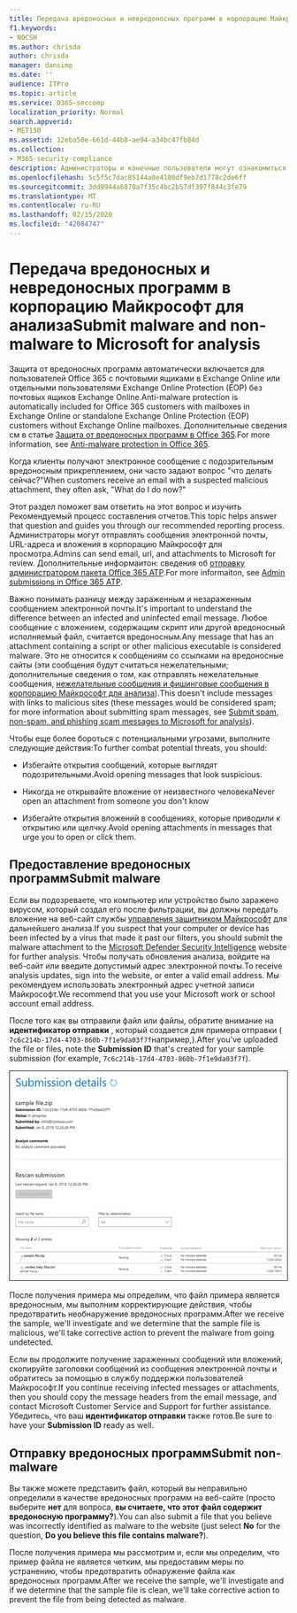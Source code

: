 ```yaml
---
title: Передача вредоносных и невредоносных программ в корпорацию Майкрософт для анализа
f1.keywords:
- NOCSH
ms.author: chrisda
author: chrisda
manager: dansimp
ms.date: ''
audience: ITPro
ms.topic: article
ms.service: O365-seccomp
localization_priority: Normal
search.appverid:
- MET150
ms.assetid: 12eba50e-661d-44b8-ae94-a34bc47fb84d
ms.collection:
- M365-security-compliance
description: Администраторы и конечные пользователи могут ознакомиться с отправкой необнаруженных вредоносных и необнаруженных вредоносных программ в Exchange Online или Exchange Online Protection.
ms.openlocfilehash: 5c5f5c7dac85144a0e4100df9eb7d1778c2de6ff
ms.sourcegitcommit: 3dd9944a6070a7f35c4bc2b57df397f844c3fe79
ms.translationtype: MT
ms.contentlocale: ru-RU
ms.lasthandoff: 02/15/2020
ms.locfileid: "42084747"
---
```

# <a name="submit-malware-and-non-malware-to-microsoft-for-analysis"></a><span data-ttu-id="5b751-103">Передача вредоносных и невредоносных программ в корпорацию Майкрософт для анализа</span><span class="sxs-lookup"><span data-stu-id="5b751-103">Submit malware and non-malware to Microsoft for analysis</span></span>

<span data-ttu-id="5b751-104">Защита от вредоносных программ автоматически включается для пользователей Office 365 с почтовыми ящиками в Exchange Online или отдельными пользователями Exchange Online Protection (EOP) без почтовых ящиков Exchange Online.</span><span class="sxs-lookup"><span data-stu-id="5b751-104">Anti-malware protection is automatically included for Office 365 customers with mailboxes in Exchange Online or standalone Exchange Online Protection (EOP) customers without Exchange Online mailboxes.</span></span> <span data-ttu-id="5b751-105">Дополнительные сведения см в статье [Защита от вредоносных программ в Office 365](anti-malware-protection.md).</span><span class="sxs-lookup"><span data-stu-id="5b751-105">For more information, see [Anti-malware protection in Office 365](anti-malware-protection.md).</span></span>

<span data-ttu-id="5b751-106">Когда клиенты получают электронное сообщение с подозрительным вредоносным прикреплением, они часто задают вопрос "что делать сейчас?"</span><span class="sxs-lookup"><span data-stu-id="5b751-106">When customers receive an email with a suspected malicious attachment, they often ask, "What do I do now?"</span></span>

<span data-ttu-id="5b751-107">Этот раздел поможет вам ответить на этот вопрос и изучить Рекомендуемый процесс составления отчетов.</span><span class="sxs-lookup"><span data-stu-id="5b751-107">This topic helps answer that question and guides you through our recommended reporting process.</span></span> <span data-ttu-id="5b751-108">Администраторы могут отправлять сообщения электронной почты, URL-адреса и вложения в корпорацию Майкрософт для просмотра.</span><span class="sxs-lookup"><span data-stu-id="5b751-108">Admins can send email, url, and attachments to Microsoft for review.</span></span> <span data-ttu-id="5b751-109">Дополнительные информаитон: сведения об [отправку администратором пакета Office 365 ATP](admin-submission.md).</span><span class="sxs-lookup"><span data-stu-id="5b751-109">For more informaiton, see [Admin submissions in Office 365 ATP](admin-submission.md).</span></span>

<span data-ttu-id="5b751-110">Важно понимать разницу между зараженным и незараженным сообщением электронной почты.</span><span class="sxs-lookup"><span data-stu-id="5b751-110">It's important to understand the difference between an infected and uninfected email message.</span></span> <span data-ttu-id="5b751-111">Любое сообщение с вложением, содержащим скрипт или другой вредоносный исполняемый файл, считается вредоносным.</span><span class="sxs-lookup"><span data-stu-id="5b751-111">Any message that has an attachment containing a script or other malicious executable is considered malware.</span></span> <span data-ttu-id="5b751-112">Это не относится к сообщениям со ссылками на вредоносные сайты (эти сообщения будут считаться нежелательными; дополнительные сведения о том, как отправлять нежелательные сообщения, [нежелательные сообщения и фишинговые сообщения в корпорацию Майкрософт для анализа](submit-spam-non-spam-and-phishing-scam-messages-to-microsoft-for-analysis.md)).</span><span class="sxs-lookup"><span data-stu-id="5b751-112">This doesn't include messages with links to malicious sites (these messages would be considered spam; for more information about submitting spam messages, see [Submit spam, non-spam, and phishing scam messages to Microsoft for analysis](submit-spam-non-spam-and-phishing-scam-messages-to-microsoft-for-analysis.md)).</span></span>

<span data-ttu-id="5b751-113">Чтобы еще более бороться с потенциальными угрозами, выполните следующие действия:</span><span class="sxs-lookup"><span data-stu-id="5b751-113">To further combat potential threats, you should:</span></span>

- <span data-ttu-id="5b751-114">Избегайте открытия сообщений, которые выглядят подозрительными.</span><span class="sxs-lookup"><span data-stu-id="5b751-114">Avoid opening messages that look suspicious.</span></span>

- <span data-ttu-id="5b751-115">Никогда не открывайте вложение от неизвестного человека</span><span class="sxs-lookup"><span data-stu-id="5b751-115">Never open an attachment from someone you don't know</span></span>

- <span data-ttu-id="5b751-116">Избегайте открытия вложений в сообщениях, которые приводили к открытию или щелчку.</span><span class="sxs-lookup"><span data-stu-id="5b751-116">Avoid opening attachments in messages that urge you to open or click them.</span></span>

## <a name="submit-malware"></a><span data-ttu-id="5b751-117">Предоставление вредоносных программ</span><span class="sxs-lookup"><span data-stu-id="5b751-117">Submit malware</span></span>

<span data-ttu-id="5b751-118">Если вы подозреваете, что компьютер или устройство было заражено вирусом, который создал его после фильтрации, вы должны передать вложение на веб-сайт службы [управления защитником Майкрософт](https://www.microsoft.com/wdsi/filesubmission) для дальнейшего анализа.</span><span class="sxs-lookup"><span data-stu-id="5b751-118">If you suspect that your computer or device has been infected by a virus that made it past our filters, you should submit the malware attachment to the [Microsoft Defender Security Intelligence](https://www.microsoft.com/wdsi/filesubmission) website for further analysis.</span></span> <span data-ttu-id="5b751-119">Чтобы получать обновления анализа, войдите на веб-сайт или введите допустимый адрес электронной почты.</span><span class="sxs-lookup"><span data-stu-id="5b751-119">To receive analysis updates, sign into the website, or enter a valid email address.</span></span> <span data-ttu-id="5b751-120">Мы рекомендуем использовать электронный адрес учетной записи Майкрософт.</span><span class="sxs-lookup"><span data-stu-id="5b751-120">We recommend that you use your Microsoft work or school account email address.</span></span>

<span data-ttu-id="5b751-121">После того как вы отправили файл или файлы, обратите внимание на **идентификатор отправки** , который создается для примера отправки ( `7c6c214b-17d4-4703-860b-7f1e9da03f7f`например,).</span><span class="sxs-lookup"><span data-stu-id="5b751-121">After you've uploaded the file or files, note the **Submission ID** that's created for your sample submission (for example, `7c6c214b-17d4-4703-860b-7f1e9da03f7f`).</span></span>

![Сведения об отправке на веб-сайте Windows Defender Security Intelligence](../../media/EOP-Malware-Protection-Center.png)

<span data-ttu-id="5b751-123">После получения примера мы определим, что файл примера является вредоносным, мы выполним корректирующие действия, чтобы предотвратить необнаружение вредоносных программ.</span><span class="sxs-lookup"><span data-stu-id="5b751-123">After we receive the sample, we'll investigate and we determine that the sample file is malicious, we'll take corrective action to prevent the malware from going undetected.</span></span>

<span data-ttu-id="5b751-124">Если вы продолжите получение зараженных сообщений или вложений, скопируйте заголовки сообщений из сообщения электронной почты и обратитесь за помощью в службу поддержки пользователей Майкрософт.</span><span class="sxs-lookup"><span data-stu-id="5b751-124">If you continue receiving infected messages or attachments, then you should copy the message headers from the email message, and contact Microsoft Customer Service and Support for further assistance.</span></span> <span data-ttu-id="5b751-125">Убедитесь, что ваш **идентификатор отправки** также готов.</span><span class="sxs-lookup"><span data-stu-id="5b751-125">Be sure to have your **Submission ID** ready as well.</span></span>

## <a name="submit-non-malware"></a><span data-ttu-id="5b751-126">Отправку вредоносных программ</span><span class="sxs-lookup"><span data-stu-id="5b751-126">Submit non-malware</span></span>

<span data-ttu-id="5b751-127">Вы также можете представить файл, который вы неправильно определили в качестве вредоносных программ на веб-сайте (просто выберите **нет** для вопроса, **вы считаете, что этот файл содержит вредоносную программу?**).</span><span class="sxs-lookup"><span data-stu-id="5b751-127">You can also submit a file that you believe was incorrectly identified as malware to the website (just select **No** for the question, **Do you believe this file contains malware?**).</span></span>

<span data-ttu-id="5b751-128">После получения примера мы рассмотрим и, если мы определим, что пример файла не является четким, мы предоставим меры по устранению, чтобы предотвратить обнаружение файла как вредоносных программ.</span><span class="sxs-lookup"><span data-stu-id="5b751-128">After we receive the sample, we'll investigate and if we determine that the sample file is clean, we'll take corrective action to prevent the file from being detected as malware.</span></span>
